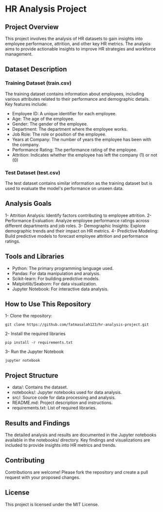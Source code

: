 # HR Analysis Project

## Project Overview
This project involves the analysis of HR datasets to gain insights into employee performance, attrition, and other key HR metrics. The analysis aims to provide actionable insights to improve HR strategies and workforce management.

## Dataset Description
### Training Dataset (train.csv)
The training dataset contains information about employees, including various attributes related to their performance and demographic details. Key features include:

- Employee ID: A unique identifier for each employee.
- Age: The age of the employee.
- Gender: The gender of the employee.
- Department: The department where the employee works.
- Job Role: The role or position of the employee.
- Years at Company: The number of years the employee has been with the company.
- Performance Rating: The performance rating of the employee.
- Attrition: Indicates whether the employee has left the company (1) or not (0)

### Test Dataset (test.csv)
The test dataset contains similar information as the training dataset but is used to evaluate the model's performance on unseen data.

## Analysis Goals
1- Attrition Analysis: Identify factors contributing to employee attrition.
2- Performance Evaluation: Analyze employee performance ratings across different departments and job roles.
3- Demographic Insights: Explore demographic trends and their impact on HR metrics.
4- Predictive Modeling: Build predictive models to forecast employee attrition and performance ratings.

## Tools and Libraries
- Python: The primary programming language used.
- Pandas: For data manipulation and analysis.
- Scikit-learn: For building predictive models.
- Matplotlib/Seaborn: For data visualization.
- Jupyter Notebook: For interactive data analysis.

## How to Use This Repository
1- Clone the repository:

```
git clone https://github.com/fatmasalah123/hr-analysis-project.git

```
2- Install the required libraries

```
pip install -r requirements.txt

```
3- Run the Jupyter Notebook
```
jupyter notebook

```

## Project Structure
- data/: Contains the dataset.
- notebooks/: Jupyter notebooks used for data analysis.
- src/: Source code for data processing and analysis.
- README.md: Project description and instructions.
- requirements.txt: List of required libraries.
## Results and Findings
The detailed analysis and results are documented in the Jupyter notebooks available in the notebooks/ directory. Key findings and visualizations are included to provide insights into HR metrics and trends.

## Contributing
Contributions are welcome! Please fork the repository and create a pull request with your proposed changes.

## License
This project is licensed under the MIT License.



